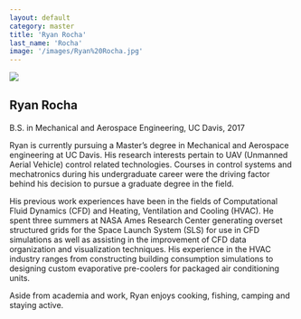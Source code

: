 ```yaml
---
layout: default
category: master
title: 'Ryan Rocha'
last_name: 'Rocha'
image: '/images/Ryan%20Rocha.jpg'
---
```


<img src="{{ page.image }}">

<h2 class="team-title">Ryan Rocha</h2>
<h4 class="team-position"></h4>
<p>B.S. in Mechanical and Aerospace Engineering, UC Davis, 2017</p>
<p>Ryan is currently pursuing a Master’s degree in Mechanical and Aerospace engineering at UC Davis. His research interests pertain to UAV (Unmanned Aerial Vehicle) control related technologies. Courses in control systems and mechatronics during his undergraduate career were the driving factor behind his decision to pursue a graduate degree in the field.</p>
<p>His previous work experiences have been in the fields of Computational Fluid Dynamics (CFD) and Heating, Ventilation and Cooling (HVAC). He spent three summers at NASA Ames Research Center generating overset structured grids for the Space Launch System (SLS) for use in CFD simulations as well as assisting in the improvement of CFD data organization and visualization techniques. His experience in the HVAC industry ranges from constructing building consumption simulations to designing custom evaporative pre-coolers for packaged air conditioning units.</p>
<p>Aside from academia and work, Ryan enjoys cooking, fishing, camping and staying active.</p>
<ul class="team-member-other-info"></ul>
